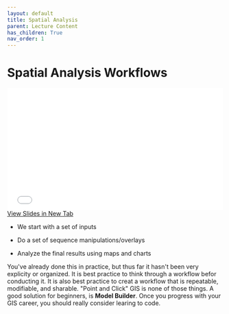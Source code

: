 ```yaml
---
layout: default
title: Spatial Analysis
parent: Lecture Content
has_children: True
nav_order: 1
---
```


# Spatial Analysis Workflows


<div style="overflow: hidden;
  padding-top: 56.25%;
  position: relative">
  <iframe src="content/Workflows.html" title="Processes" scrolling="no" frameborder="0"
    style="border: 0;
   height: 100%;
   left: 0;
   position: absolute;
   top: 0;
   width: 100%;">
   <p>Your browser does not support iframes.</p>
 </iframe>
</div>
<a href="content/Workflows.html" target="_blank">View Slides in New Tab</a>


* We start with a set of inputs

* Do a set of sequence manipulations/overlays

* Analyze the final results using maps and charts

You've already done this in practice, but thus far it hasn't been very explicity or organized.  It is best practice to think through a workflow befor conducting it.  It is also best practice to creat a workflow that is repeatable, modifiable, and sharable.  "Point and Click" GIS is none of those things.  A good solution for beginners, is **Model Builder**.  Once you progress with your GIS career, you should really consider learing to code.

